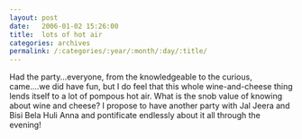 ```yaml
---
layout: post
date:	2006-01-02 15:26:00
title:  lots of hot air
categories: archives
permalink: /:categories/:year/:month/:day/:title/
---
```

Had the party...everyone, from the knowledgeable to the curious, came....we did have fun, but I do feel that this whole wine-and-cheese thing lends itself to a lot of pompous hot air. What is the snob value of knowing about wine and cheese? I propose to have another party with Jal Jeera and Bisi Bela Huli Anna and pontificate endlessly about it all through the evening!
